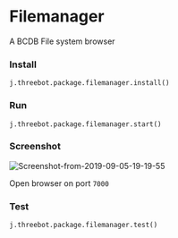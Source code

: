 # Filemanager

A BCDB File system browser

### Install

`j.threebot.package.filemanager.install()`

### Run
`j.threebot.package.filemanager.start()`

### Screenshot
<img src="https://i.ibb.co/GTyYJ2F/Screenshot-from-2019-09-05-19-19-55.png" alt="Screenshot-from-2019-09-05-19-19-55" border="0">

Open browser on port `7000`


### Test

```
j.threebot.package.filemanager.test()
```

